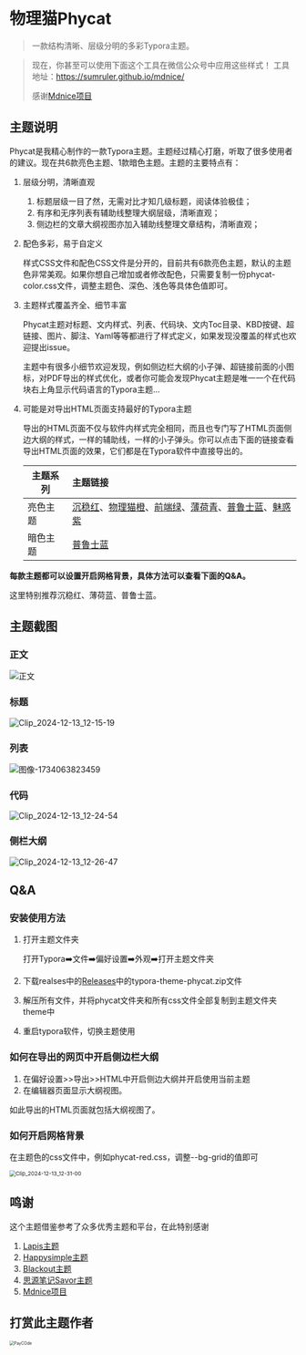 # 物理猫Phycat

> 一款结构清晰、层级分明的多彩Typora主题。

> 现在，你甚至可以使用下面这个工具在微信公众号中应用这些样式！
> 工具地址：https://sumruler.github.io/mdnice/
>
> 感谢[Mdnice项目](https://github.com/mdnice/markdown-nice)

## 主题说明

Phycat是我精心制作的一款Typora主题。主题经过精心打磨，听取了很多使用者的建议。现在共6款亮色主题、1款暗色主题。主题的主要特点有：

1. 层级分明，清晰直观

   1. 标题层级一目了然，无需对比才知几级标题，阅读体验极佳；
   2. 有序和无序列表有辅助线整理大纲层级，清晰直观；
   3. 侧边栏的文章大纲视图亦加入辅助线整理文章结构，清晰直观；

2. 配色多彩，易于自定义

   样式CSS文件和配色CSS文件是分开的，目前共有6款亮色主题，默认的主题色非常美观。如果你想自己增加或者修改配色，只需要复制一份phycat-color.css文件，调整主题色、深色、浅色等具体色值即可。

3. 主题样式覆盖齐全、细节丰富

   Phycat主题对标题、文内样式、列表、代码块、文内Toc目录、KBD按键、超链接、图片、脚注、Yaml等等都进行了样式定义，如果发现没覆盖的样式也欢迎提出issue。

   主题中有很多小细节欢迎发现，例如侧边栏大纲的小子弹、超链接前面的小图标，对PDF导出的样式优化，或者你可能会发现Phycat主题是唯一一个在代码块右上角显示代码语言的Typora主题...

4. 可能是对导出HTML页面支持最好的Typora主题

   导出的HTML页面不仅与软件内样式完全相同，而且也专门写了HTML页面侧边大纲的样式，一样的辅助线，一样的小子弹头。你可以点击下面的链接查看导出HTML页面的效果，它们都是在Typora软件中直接导出的。

   | 主题系列 | 主题链接                                                     |
   | -------- | :----------------------------------------------------------- |
   | 亮色主题 | [沉稳红](https://sumruler.github.io/typora-theme-phycat/phycat-red.html)、[物理猫橙](https://sumruler.github.io/typora-theme-phycat/phycat-orange.html)、[前端绿](https://sumruler.github.io/typora-theme-phycat/phycat-green.html)、[薄荷青](https://sumruler.github.io/typora-theme-phycat/phycat-mint.html)、[普鲁士蓝](https://sumruler.github.io/typora-theme-phycat/phycat-plusblue.html)、[魅惑紫](https://sumruler.github.io/typora-theme-phycat/phycat-purple.html) |
   | 暗色主题 | [普鲁士蓝](https://sumruler.github.io/typora-theme-phycat/phycat-dark.html) |
   

**每款主题都可以设置开启网格背景，具体方法可以查看下面的Q&A。**

这里特别推荐沉稳红、薄荷蓝、普鲁士蓝。

## 主题截图

### 正文

![正文](https://cdn.phycat.cn/localediter/202412131700150.png)

### 标题

![Clip_2024-12-13_12-15-19](https://cdn.phycat.cn/localediter/202412131215818.png)

### 列表

![图像-1734063823459](https://cdn.phycat.cn/localediter/202412131224889.jpg)

### 代码

![Clip_2024-12-13_12-24-54](https://cdn.phycat.cn/localediter/202412131226019.png)

### 侧栏大纲

![Clip_2024-12-13_12-26-47](https://cdn.phycat.cn/localediter/202412131227161.png)

## Q&A

### 安装使用方法

1. 打开主题文件夹

   打开Typora➡️文件➡️偏好设置➡️外观➡️打开主题文件夹

2. 下载realses中的[Releases](https://github.com/sumruler/typora-theme-phycat/releases)中的typora-theme-phycat.zip文件

3. 解压所有文件，并将phycat文件夹和所有css文件全部复制到主题文件夹theme中

4. 重启typora软件，切换主题使用

### 如何在导出的网页中开启侧边栏大纲
1. 在偏好设置>>导出>>HTML中开启侧边大纲并开启使用当前主题
2. 在编辑器页面显示大纲视图。

如此导出的HTML页面就包括大纲视图了。

### 如何开启网格背景

在主题色的css文件中，例如phycat-red.css，调整--bg-grid的值即可

<img src="https://cdn.phycat.cn/localediter/202412131232733.png" alt="Clip_2024-12-13_12-31-00" style="zoom: 67%;" />

## 鸣谢

这个主题借鉴参考了众多优秀主题和平台，在此特别感谢

1. [Lapis主题](https://github.com/YiNNx/typora-theme-lapis)
2. [Happysimple主题](https://github.com/HappySimple/Typora-theme-Happysimple)
3. [Blackout主题](https://obscurefreeman.github.io/typora_theme_blackout)
4. [思源笔记Savor主题](https://github.com/royc01/notion-theme)
5. [Mdnice项目](https://github.com/mdnice/markdown-nice)

## 打赏此主题作者

<img src="https://cdn.phycat.cn/localediter/202412131242586.jpg" alt="PayCOde" style="zoom: 50%;" />



